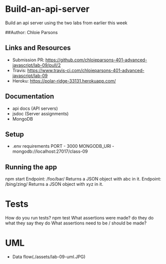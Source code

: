 # Build-an-api-server
Build an api server using the two labs from earlier this week

##Author: Chloie Parsons

## Links and Resources
* Submission PR: https://github.com/chloieparsons-401-advanced-javascript/lab-09/pull/2
* Travis: https://www.travis-ci.com/chloieparsons-401-advanced-javascript/lab-09
* Heroku: https://polar-ridge-33131.herokuapp.com/

## Documentation
* api docs (API servers)
* jsdoc (Server assignments)
* MongoDB

## Setup
* .env requirements
PORT - 3000
MONGODB_URI - mongodb://localhost:27017/class-09

## Running the app
npm start
Endpoint: /foo/bar/
Returns a JSON object with abc in it.
Endpoint: /bing/zing/
Returns a JSON object with xyz in it.

# Tests
How do you run tests? npm test
What assertions were made? do they do what they say they do
What assertions need to be / should be made?

# UML
* Data flow(./assets/lab-09-uml.JPG)
